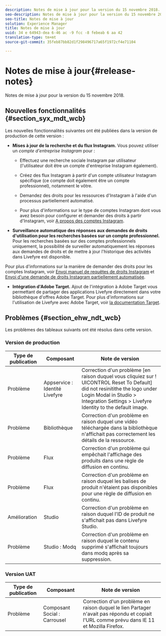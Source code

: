 ```yaml
---
description: Notes de mise à jour pour la version du 15 novembre 2018.
seo-description: Notes de mise à jour pour la version du 15 novembre 2018.
seo-title: Notes de mise à jour
solution: Experience Manager
title: Notes de mise à jour
uuid: 34 e 64943-dea 6-46 ac -9 fcc -8 febeab 6 aa 42
translation-type: tm+mt
source-git-commit: 35feb87bb82d1f298496717a65f1972cf4e71104

---
```



# Notes de mise à jour{#release-notes}

Notes de mise à jour pour la version du 15 novembre 2018.

## Nouvelles fonctionnalités {#section_syx_mdt_wcb}

Les nouvelles fonctionnalités suivantes ont été publiées dans la version de production de cette version :

* **Mises à jour de la recherche et du flux Instagram.** Vous pouvez utiliser un *compte d&#39;entreprise Instagram* pour :

   * Effectuez une recherche sociale Instagram par utilisateur (l&#39;utilisateur doit être un compte d&#39;entreprise Instagram également).

   * Créez des flux Instagram à partir d&#39;un compte utilisateur Instagram spécifique (ce compte doit également être un compte professionnel), notamment le vôtre.

   * Demandez des droits pour les ressources d&#39;Instagram à l&#39;aide d&#39;un processus partiellement automatisé.

   * Pour plus d&#39;informations sur le type de comptes Instagram dont vous avez besoin pour configurer et demander des droits à partir d&#39;Instagram, voir [A propos des comptes Instagram](/help/using/c-users-creating-accounts-with-studio-access/t-configure-social-accout-instagram/c-about-instagram-accounts.md).

* **Surveillance automatique des réponses aux demandes de droits d&#39;utilisation pour les recherches basées sur un compte professionnel.** Pour les recherches basées sur des comptes professionnels uniquement, la possibilité de surveiller automatiquement les réponses aux demandes de droits et de mettre à jour l&#39;historique des activités dans Livefyre est disponible.

Pour plus d&#39;informations sur la manière de demander des droits pour les comptes Instagram, voir [Envoi manuel de requêtes de droits Instagram](/help/using/c-how-requesting-rights-works/c-send-instagram-manual-rights-request.md) et [Envoi d&#39;une demande de droits Instagram partiellement automatisée](/help/using/c-how-requesting-rights-works/c-send-an-instagram-rights-request-from-the-library.md).

* **Intégration d&#39;Adobe Target.** Ajout de l&#39;intégration à Adobe Target vous permettant de partager des applications Livefyre directement dans votre bibliothèque d&#39;offres Adobe Target. Pour plus d&#39;informations sur l&#39;utilisation de Livefyre avec Adobe Target, voir [la documentation Target](https://marketing.adobe.com/resources/help/en_US/livefyre/livefyre-target.html).

## Problèmes {#section_ehw_ndt_wcb}

Les problèmes des tableaux suivants ont été résolus dans cette version.

### Version de production

| Type de publication | Composant | Note de version |
|--- |--- |--- |
| Problème | Appservice : Identité Livefyre | Correction d&#39;un problème [en raison duquel vous cliquiez sur ! UICONTROL Reset To Default] did not resinitithe the logo under Login Modal in Studio &gt; Integration Settings &gt; Livefyre Identity to the default image. |
| Problème | Bibliothèque | Correction d&#39;un problème en raison duquel une vidéo téléchargée dans la bibliothèque n&#39;affichait pas correctement les détails de la ressource. |
| Problème | Flux | Correction d&#39;un problème qui empêchait l&#39;affichage des produits dans une règle de diffusion en continu. |
| Problème | Flux | Correction d&#39;un problème en raison duquel les balises de produit n&#39;étaient pas disponibles pour une règle de diffusion en continu. |
| Amélioration | Studio | Correction d&#39;un problème en raison duquel l&#39;ID de produit ne s&#39;affichait pas dans Livefyre Studio. |
| Problème | Studio : Modq | Correction d&#39;un problème en raison duquel le contenu supprimé s&#39;affichait toujours dans modq après sa suppression. |

### Version UAT

| **Type de publication** | **Composant** | **Note de version** |
|---|---|---|
| Problème | Composant Social : Carrousel | Correction d&#39;un problème en raison duquel le lien Partager n&#39;avait pas répondu et copiait l&#39;URL comme prévu dans IE 11 et Mozilla Firefox. |